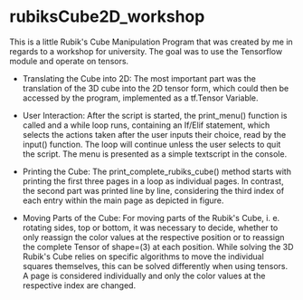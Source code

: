 # rubiksCube2D_workshop
This is a little Rubik's Cube Manipulation Program that was created by me in regards to a workshop for university. The goal was to use the Tensorflow module and operate on tensors. 

- Translating the Cube into 2D: 
The most important part was the translation of the 3D cube into the 2D tensor form, which could then be accessed by the program, implemented as a tf.Tensor Variable. 

- User Interaction: 
After the script is started, the print\_menu() function is called and a while loop runs, containing an If/Elif statement, which selects the actions taken after the user inputs their choice, read by the input() function. The loop will continue unless the user selects to quit the script. The menu is presented as a simple textscript in the console. 

- Printing the Cube: 
The print\_complete\_rubiks\_cube() method starts with printing the first three pages in a loop as individual pages. In contrast, the second part was printed line by line, considering the third index of each entry within the main page as depicted in figure.  

- Moving Parts of the Cube:
For moving parts of the Rubik's Cube, i. e. rotating sides, top or bottom, it was necessary to decide, whether to only reassign the color values at the respective position or to reassign the complete Tensor of shape=(3) at each position. 
While solving the 3D Rubik's Cube relies on specific algorithms to move the individual squares themselves, this can be solved differently when using tensors. A page is considered individually and only the color values at the respective index are changed. 
